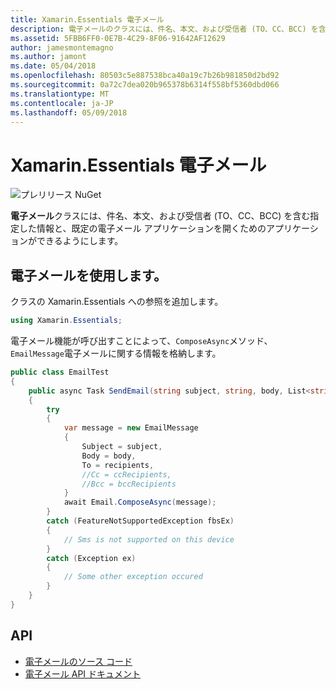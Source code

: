 ```yaml
---
title: Xamarin.Essentials 電子メール
description: 電子メールのクラスには、件名、本文、および受信者 (TO、CC、BCC) を含む指定した情報と、既定の電子メール アプリケーションを開くためのアプリケーションができるようにします。
ms.assetid: 5FBB6FF0-0E7B-4C29-8F06-91642AF12629
author: jamesmontemagno
ms.author: jamont
ms.date: 05/04/2018
ms.openlocfilehash: 80503c5e887538bca40a19c7b26b981850d2bd92
ms.sourcegitcommit: 0a72c7dea020b965378b6314f558bf5360dbd066
ms.translationtype: MT
ms.contentlocale: ja-JP
ms.lasthandoff: 05/09/2018
---
```

# <a name="xamarinessentials-email"></a>Xamarin.Essentials 電子メール

![プレリリース NuGet](~/media/shared/pre-release.png)

**電子メール**クラスには、件名、本文、および受信者 (TO、CC、BCC) を含む指定した情報と、既定の電子メール アプリケーションを開くためのアプリケーションができるようにします。

## <a name="using-email"></a>電子メールを使用します。

クラスの Xamarin.Essentials への参照を追加します。

```csharp
using Xamarin.Essentials;
```

電子メール機能が呼び出すことによって、`ComposeAsync`メソッド、`EmailMessage`電子メールに関する情報を格納します。

```csharp
public class EmailTest
{
    public async Task SendEmail(string subject, string, body, List<string> recipients)
    {
        try
        {
            var message = new EmailMessage
            {
                Subject = subject,
                Body = body,
                To = recipients,
                //Cc = ccRecipients,
                //Bcc = bccRecipients
            }
            await Email.ComposeAsync(message);
        }
        catch (FeatureNotSupportedException fbsEx)
        {
            // Sms is not supported on this device
        }
        catch (Exception ex)
        {
            // Some other exception occured
        }
    }
}
```

## <a name="api"></a>API

- [電子メールのソース コード](https://github.com/xamarin/Essentials/tree/master/Essentials/Email)
- [電子メール API ドキュメント](xref:Xamarin.Essentials.Email)
